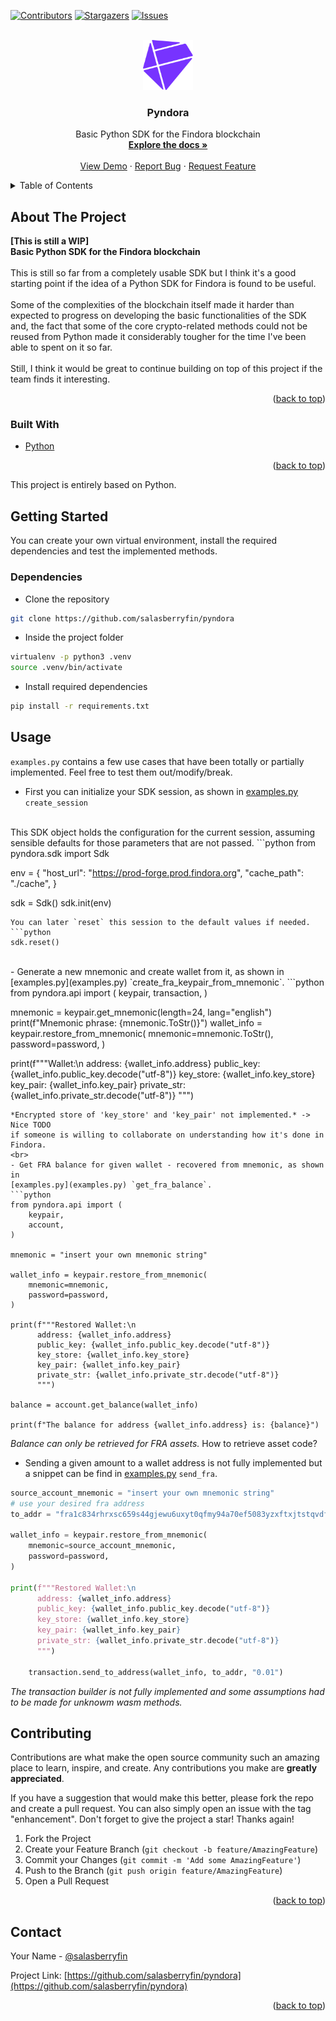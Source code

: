[![Contributors][contributors-shield]][contributors-url]
[![Stargazers][stars-shield]][stars-url]
[![Issues][issues-shield]][issues-url]



<!-- PROJECT LOGO -->
<br />
<div align="center">
  <a href="https://github.com/salasberryfin/pyndora">
    <img src="images/findora.svg" alt="Logo" width="80" height="80">
  </a>

<h3 align="center">Pyndora</h3>

  <p align="center">
    Basic Python SDK for the Findora blockchain
    <br />
    <a href="https://github.com/salasberryfin/pyndora"><strong>Explore the docs »</strong></a>
    <br />
    <br />
    <a href="https://github.com/salasberryfin/pyndora">View Demo</a>
    ·
    <a href="https://github.com/salasberryfin/pyndora/issues">Report Bug</a>
    ·
    <a href="https://github.com/salasberryfin/pyndora/issues">Request Feature</a>
  </p>
</div>



<!-- TABLE OF CONTENTS -->
<details>
  <summary>Table of Contents</summary>
  <ol>
    <li>
      <a href="#about-the-project">About The Project</a>
      <ul>
        <li><a href="#built-with">Built With</a></li>
      </ul>
    </li>
    <li>
      <a href="#getting-started">Getting Started</a>
      <ul>
        <li><a href="#dependencies">Dependencies</a></li>
      </ul>
    </li>
    <li><a href="#usage">Usage</a></li>
    <li><a href="#contributing">Contributing</a></li>
    <li><a href="#contact">Contact</a></li>
  </ol>
</details>



<!-- ABOUT THE PROJECT -->
## About The Project

**[This is still a WIP]**
<br>
**Basic Python SDK for the Findora blockchain**
<br>
<br>
This is still so far from a completely usable SDK but I think it's a good starting 
point if the idea of a Python SDK for Findora is found to be useful.
<br>
<br>
Some of the complexities of the blockchain itself made it harder than expected to 
progress on developing the basic functionalities of the SDK and, the fact that 
some of the core crypto-related methods could not be reused from Python made it 
considerably tougher for the time I've been able to spent on it so far.
<br>
<br>
Still, I think it would be great to continue building on top of this project if the team 
finds it interesting.

<p align="right">(<a href="#top">back to top</a>)</p>



### Built With

* [Python](https://python.org/)

<p align="right">(<a href="#top">back to top</a>)</p>

This project is entirely based on Python.

<!-- GETTING STARTED -->
## Getting Started

You can create your own virtual environment, install the required dependencies 
and test the implemented methods.

### Dependencies

* Clone the repository

```bash
git clone https://github.com/salasberryfin/pyndora
```

* Inside the project folder

```bash
virtualenv -p python3 .venv
source .venv/bin/activate
```

* Install required dependencies

```bash
pip install -r requirements.txt
```

<!-- USAGE EXAMPLES -->
## Usage

`examples.py` contains a few use cases that have been totally or partially 
implemented. Feel free to test them out/modify/break.
<br>
- First you can initialize your SDK session, as shown in [examples.py](examples.py) `create_session`
<br>
This SDK object holds the configuration for the current session, assuming 
sensible defaults for those parameters that are not passed.
```python
from pyndora.sdk import Sdk

env = {
    "host_url": "https://prod-forge.prod.findora.org",
    "cache_path": "./cache",
}

sdk = Sdk()
sdk.init(env)
```
You can later `reset` this session to the default values if needed.
```python
sdk.reset()
```
<br>
- Generate a new mnemonic and create wallet from it, as shown in [examples.py](examples.py) `create_fra_keypair_from_mnemonic`.
```python
from pyndora.api import (
    keypair,
    transaction,
)

mnemonic = keypair.get_mnemonic(length=24, lang="english")
print(f"Mnemonic phrase: {mnemonic.ToStr()}")
wallet_info = keypair.restore_from_mnemonic(
    mnemonic=mnemonic.ToStr(),
    password=password,
)

print(f"""Wallet:\n
      address: {wallet_info.address}
      public_key: {wallet_info.public_key.decode("utf-8")}
      key_store: {wallet_info.key_store}
      key_pair: {wallet_info.key_pair}
      private_str: {wallet_info.private_str.decode("utf-8")}
      """)
```
*Encrypted store of 'key_store' and 'key_pair' not implemented.* -> Nice TODO 
if someone is willing to collaborate on understanding how it's done in Findora.
<br>
- Get FRA balance for given wallet - recovered from mnemonic, as shown in 
[examples.py](examples.py) `get_fra_balance`.
```python
from pyndora.api import (
    keypair,
    account,
)

mnemonic = "insert your own mnemonic string"

wallet_info = keypair.restore_from_mnemonic(
    mnemonic=mnemonic,
    password=password,
)

print(f"""Restored Wallet:\n
      address: {wallet_info.address}
      public_key: {wallet_info.public_key.decode("utf-8")}
      key_store: {wallet_info.key_store}
      key_pair: {wallet_info.key_pair}
      private_str: {wallet_info.private_str.decode("utf-8")}
      """)

balance = account.get_balance(wallet_info)

print(f"The balance for address {wallet_info.address} is: {balance}")
```
*Balance can only be retrieved for FRA assets.* How to retrieve asset code?
<br>
- Sending a given amount to a wallet address is not fully implemented but a snippet 
can be find in [examples.py](examples.py) `send_fra`.
```python
source_account_mnemonic = "insert your own mnemonic string"
# use your desired fra address
to_addr = "fra1c834rhrxsc659s44gjewu6uxyt0qfmy94a70ef5083yzxftxjtstqvdf3"

wallet_info = keypair.restore_from_mnemonic(
    mnemonic=source_account_mnemonic,
    password=password,
)

print(f"""Restored Wallet:\n
      address: {wallet_info.address}
      public_key: {wallet_info.public_key.decode("utf-8")}
      key_store: {wallet_info.key_store}
      key_pair: {wallet_info.key_pair}
      private_str: {wallet_info.private_str.decode("utf-8")}
      """)

    transaction.send_to_address(wallet_info, to_addr, "0.01")
```
*The transaction builder is not fully implemented and some assumptions had to 
be made for unknowm wasm methods.*


<!-- CONTRIBUTING -->
## Contributing

Contributions are what make the open source community such an amazing place to learn, inspire, and create. Any contributions you make are **greatly appreciated**.

If you have a suggestion that would make this better, please fork the repo and create a pull request. You can also simply open an issue with the tag "enhancement".
Don't forget to give the project a star! Thanks again!

1. Fork the Project
2. Create your Feature Branch (`git checkout -b feature/AmazingFeature`)
3. Commit your Changes (`git commit -m 'Add some AmazingFeature'`)
4. Push to the Branch (`git push origin feature/AmazingFeature`)
5. Open a Pull Request

<p align="right">(<a href="#top">back to top</a>)</p>

<!-- CONTACT -->
## Contact

Your Name - [@salasberryfin](https://twitter.com/salasberryfin)

Project Link: [https://github.com/salasberryfin/pyndora](https://github.com/salasberryfin/pyndora)

<p align="right">(<a href="#top">back to top</a>)</p>



<!-- MARKDOWN LINKS & IMAGES -->
<!-- https://www.markdownguide.org/basic-syntax/#reference-style-links -->
[contributors-shield]: https://img.shields.io/github/contributors/salasberryfin/pyndora.svg?style=for-the-badge
[contributors-url]: https://github.com/salasberryfin/pyndora/graphs/contributors
[forks-shield]: https://img.shields.io/github/forks/salasberryfin/pyndora.svg?style=for-the-badge
[forks-url]: https://github.com/salasberryfin/pyndora/network/members
[stars-shield]: https://img.shields.io/github/stars/salasberryfin/pyndora.svg?style=for-the-badge
[stars-url]: https://github.com/salasberryfin/pyndora/stargazers
[issues-shield]: https://img.shields.io/github/issues/salasberryfin/pyndora.svg?style=for-the-badge
[issues-url]: https://github.com/salasberryfin/pyndora/issues
